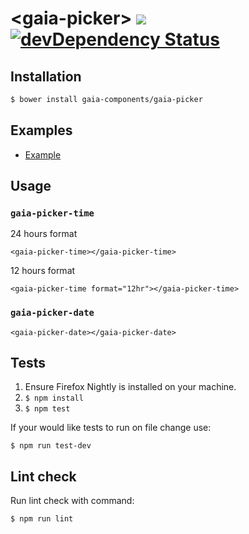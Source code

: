 # &lt;gaia-picker&gt; [![](https://travis-ci.org/gaia-components/gaia-picker.svg)](https://travis-ci.org/gaia-components/gaia-picker) [![devDependency Status](https://david-dm.org/gaia-components/gaia-picker/dev-status.svg)](https://david-dm.org/gaia-components/gaia-picker#info=devDependencies)

## Installation

```bash
$ bower install gaia-components/gaia-picker
```

## Examples

- [Example](http://gaia-components.github.io/gaia-picker/)

## Usage

### `gaia-picker-time`

24 hours format

```
<gaia-picker-time></gaia-picker-time>
```

12 hours format

```
<gaia-picker-time format="12hr"></gaia-picker-time>
```

### `gaia-picker-date`

```
<gaia-picker-date></gaia-picker-date>
```


## Tests

1. Ensure Firefox Nightly is installed on your machine.
2. `$ npm install`
3. `$ npm test`

If your would like tests to run on file change use:

`$ npm run test-dev`

## Lint check

Run lint check with command:

`$ npm run lint`

